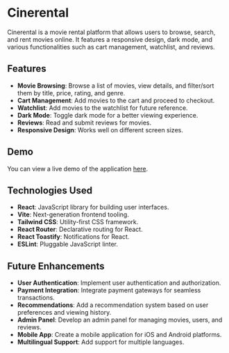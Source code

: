 # Cinerental

Cinerental is a movie rental platform that allows users to browse, search, and rent movies online. It features a responsive design, dark mode, and various functionalities such as cart management, watchlist, and reviews.

## Features

- **Movie Browsing**: Browse a list of movies, view details, and filter/sort them by title, price, rating, and genre.
- **Cart Management**: Add movies to the cart and proceed to checkout.
- **Watchlist**: Add movies to the watchlist for future reference.
- **Dark Mode**: Toggle dark mode for a better viewing experience.
- **Reviews**: Read and submit reviews for movies.
- **Responsive Design**: Works well on different screen sizes.

## Demo

You can view a live demo of the application [here](https://your-demo-link.com).

## Technologies Used

- **React**: JavaScript library for building user interfaces.
- **Vite**: Next-generation frontend tooling.
- **Tailwind CSS**: Utility-first CSS framework.
- **React Router**: Declarative routing for React.
- **React Toastify**: Notifications for React.
- **ESLint**: Pluggable JavaScript linter.

## Future Enhancements

- **User Authentication**: Implement user authentication and authorization.
- **Payment Integration**: Integrate payment gateways for seamless transactions.
- **Recommendations**: Add a recommendation system based on user preferences and viewing history.
- **Admin Panel**: Develop an admin panel for managing movies, users, and reviews.
- **Mobile App**: Create a mobile application for iOS and Android platforms.
- **Multilingual Support**: Add support for multiple languages.
